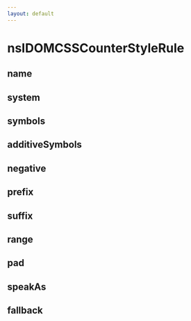 ```yaml
---
layout: default
---
```


# nsIDOMCSSCounterStyleRule #

## name ##

## system ##

## symbols ##

## additiveSymbols ##

## negative ##

## prefix ##

## suffix ##

## range ##

## pad ##

## speakAs ##

## fallback ##
